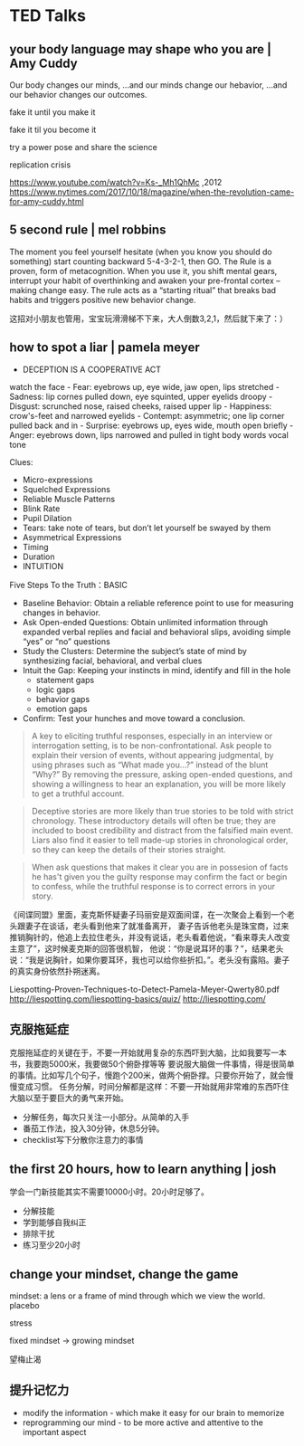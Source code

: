 # TED Talks


## your body language may shape who you are | Amy Cuddy

Our body changes our minds,
...and our minds change our hebavior,
...and our behavior changes our outcomes.

fake it until you make it

fake it til you become it

try a power pose and share the science

replication crisis

https://www.youtube.com/watch?v=Ks-_Mh1QhMc ,2012
https://www.nytimes.com/2017/10/18/magazine/when-the-revolution-came-for-amy-cuddy.html


## 5 second rule | mel robbins

The moment you feel yourself hesitate (when you know you should do something) start counting backward 5-4-3-2-1, then GO. The Rule is a proven, form of metacognition. When you use it, you shift mental gears, interrupt your habit of overthinking and awaken your pre-frontal cortex – making change easy. The rule acts as a “starting ritual” that breaks bad habits and triggers positive new behavior change.

这招对小朋友也管用，宝宝玩滑滑梯不下来，大人倒数3,2,1，然后就下来了：）

## how to spot a liar | pamela meyer


- DECEPTION IS A COOPERATIVE ACT

watch the face
    - Fear: eyebrows up, eye wide, jaw open, lips stretched
    - Sadness: lip cornes pulled down, eye squinted, upper eyelids droopy
    - Disgust: scrunched nose, raised cheeks, raised upper lip
    - Happiness: crow's-feet and narrowed eyelids
    - Contempt: asymmetric; one lip corner pulled back and in
    - Surprise: eyebrows up, eyes wide, mouth open briefly
    - Anger: eyebrows down, lips narrowed and pulled in tight
body
words
vocal tone

Clues:
- Micro-expressions
- Squelched Expressions
- Reliable Muscle Patterns
- Blink  Rate
- Pupil Dilation
- Tears: take note of tears, but don’t let yourself be swayed by them
- Asymmetrical Expressions
- Timing
- Duration
- INTUITION

Five Steps To the Truth：BASIC
- Baseline Behavior: Obtain a reliable reference point to use for measuring changes in behavior.
- Ask Open-ended Questions: Obtain unlimited information through expanded verbal replies and facial and behavioral
slips, avoiding simple “yes” or “no” questions
- Study the Clusters: Determine the subject’s state of mind by synthesizing facial, behavioral, and verbal clues
- Intuit the Gap: Keeping your instincts in mind, identify and fill in the hole
    - statement gaps
    - logic gaps
    - behavior gaps
    - emotion gaps
- Confirm: Test your hunches and move toward a conclusion.

> A key to eliciting truthful responses, especially in an interview or interrogation setting, is to be non-confrontational. Ask people to explain their version of events, without appearing judgmental, by using phrases such as “What made you…?” instead of the blunt “Why?” By removing the pressure, asking open-ended questions, and showing a willingness to hear an explanation, you will be more likely to get a truthful account.

> Deceptive stories are more likely than true stories to be told with strict chronology.
These introductory details will often be true; they are included to boost credibility and distract from the falsified main event.
Liars also find it easier to tell made-up stories in chronological order, so they can keep the details of their stories straight.

> When ask questions that makes it clear you are in possesion of facts he has't given you
the guilty response may confirm the fact or begin to confess, while the truthful response
is to correct errors in your story.


《间谍同盟》里面，麦克斯怀疑妻子玛丽安是双面间谍，在一次聚会上看到一个老头跟妻子在谈话，老头看到他来了就准备离开，
妻子告诉他老头是珠宝商，过来推销胸针的，他追上去拉住老头，并没有说话，老头看着他说，“看来尊夫人改变主意了”，这时候麦克斯的回答很机智，
他说：“你是说耳环的事？”，结果老头说：“我是说胸针，如果你要耳环，我也可以给你些折扣。”。老头没有露陷。妻子的真实身份依然扑朔迷离。


Liespotting-Proven-Techniques-to-Detect-Pamela-Meyer-Qwerty80.pdf
http://liespotting.com/liespotting-basics/quiz/
http://liespotting.com/

## 克服拖延症

克服拖延症的关键在于，不要一开始就用复杂的东西吓到大脑，比如我要写一本书，我要跑5000米，我要做50个俯卧撑等等
要说服大脑做一件事情，得是很简单的事情。比如写几个句子，慢跑个200米，做两个俯卧撑。只要你开始了，就会慢慢变成习惯。
任务分解，时间分解都是这样：不要一开始就用非常难的东西吓住大脑以至于要巨大的勇气来开始。

* 分解任务，每次只关注一小部分。从简单的入手
* 番茄工作法，投入30分钟，休息5分钟。
* checklist写下分散你注意力的事情

## the first 20 hours, how to learn anything | josh
学会一门新技能其实不需要10000小时。20小时足够了。
* 分解技能
* 学到能够自我纠正
* 排除干扰
* 练习至少20小时

## change your mindset, change the game

mindset: a lens or a frame of mind through which we view the world.
placebo

stress

fixed mindset -> growing mindset

望梅止渴
## 提升记忆力
* modify the information - which make it easy for our brain to memorize
* reprogramming our mind - to be more active and attentive to the important aspect
